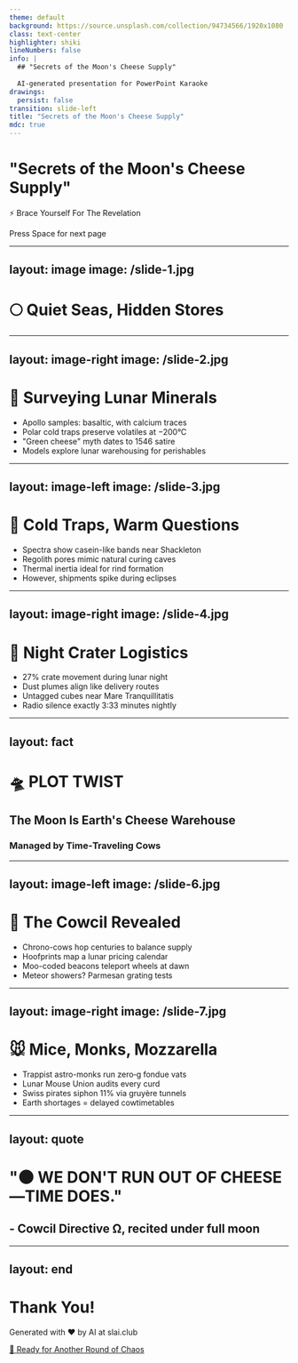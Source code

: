 ```yaml
---
theme: default
background: https://source.unsplash.com/collection/94734566/1920x1080
class: text-center
highlighter: shiki
lineNumbers: false
info: |
  ## "Secrets of the Moon's Cheese Supply"
  
  AI-generated presentation for PowerPoint Karaoke
drawings:
  persist: false
transition: slide-left
title: "Secrets of the Moon's Cheese Supply"
mdc: true
---
```


# "Secrets of the Moon's Cheese Supply"

⚡ Brace Yourself For The Revelation

<div class="pt-12">
  <span @click="$slidev.nav.next" class="px-2 py-1 rounded cursor-pointer" hover="bg-white bg-opacity-10">
    Press Space for next page <carbon:arrow-right class="inline"/>
  </span>
</div>

<div class="abs-br m-6 flex gap-2">
  <a href="https://github.com/beevelop/slai.club" target="_blank" alt="GitHub"
    class="text-xl slidev-icon-btn opacity-50 !border-none !hover:text-white">
    <carbon-logo-github />
  </a>
</div>

---
layout: image
image: /slide-1.jpg
---

# 🌕 Quiet Seas, Hidden Stores

---
layout: image-right
image: /slide-2.jpg
---

# 📡 Surveying Lunar Minerals

<v-clicks>

- Apollo samples: basaltic, with calcium traces
- Polar cold traps preserve volatiles at −200°C
- "Green cheese" myth dates to 1546 satire
- Models explore lunar warehousing for perishables

</v-clicks>

---
layout: image-left
image: /slide-3.jpg
---

# 🥶 Cold Traps, Warm Questions

<v-clicks>

- Spectra show casein-like bands near Shackleton
- Regolith pores mimic natural curing caves
- Thermal inertia ideal for rind formation
- However, shipments spike during eclipses

</v-clicks>

---
layout: image-right
image: /slide-4.jpg
---

# 🚚 Night Crater Logistics

<v-clicks>

- 27% crate movement during lunar night
- Dust plumes align like delivery routes
- Untagged cubes near Mare Tranquillitatis
- Radio silence exactly 3:33 minutes nightly

</v-clicks>

---
layout: fact
---

# 🛸 PLOT TWIST
## The Moon Is Earth's Cheese Warehouse
### Managed by Time‑Traveling Cows

---
layout: image-left
image: /slide-6.jpg
---

# 🐄 The Cowcil Revealed

<v-clicks>

- Chrono-cows hop centuries to balance supply
- Hoofprints map a lunar pricing calendar
- Moo-coded beacons teleport wheels at dawn
- Meteor showers? Parmesan grating tests

</v-clicks>

---
layout: image-right
image: /slide-7.jpg
---

# 🐭 Mice, Monks, Mozzarella

<v-clicks>

- Trappist astro-monks run zero‑g fondue vats
- Lunar Mouse Union audits every curd
- Swiss pirates siphon 11% via gruyère tunnels
- Earth shortages = delayed cowtimetables

</v-clicks>

---
layout: quote
---

# "🌑 WE DON'T RUN OUT OF CHEESE—TIME DOES."
## - Cowcil Directive Ω, recited under full moon

---
layout: end
---

# Thank You!

Generated with ❤️ by AI at slai.club

<div class="pt-12">
  <a href="https://slai.club" target="_blank" class="px-6 py-3 rounded-full cursor-pointer inline-block bg-gradient-to-r from-purple-500 to-pink-500 text-white font-bold" hover="shadow-lg transform scale-105">
    🎲 Ready for Another Round of Chaos
  </a>
</div>

